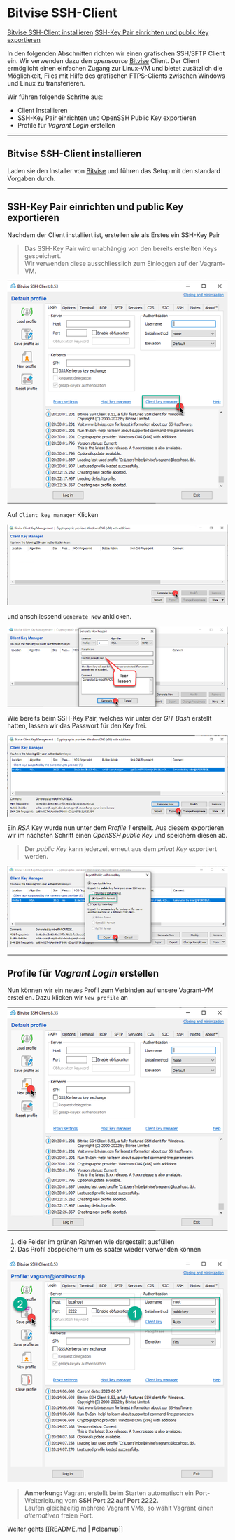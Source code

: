 [2]: https://www.bitvise.com/ssh-client-download "Bitvise SSH/SFTP Client"

# Bitvise SSH-Client

[Bitvise SSH-Client installieren](#bitvise-ssh-client-installieren)
[SSH-Key Pair einrichten und public Key exportieren](#ssh-key-pair-einrichten-und-public-key-exportieren)
 


In den folgenden Abschnitten richten wir einen grafischen SSH/SFTP Client ein. Wir verwenden dazu den *opensource* [Bitvise][2] Client. Der Client ermöglicht einen einfachen Zugang zur Linux-VM und bietet zusätzlich die Möglichkeit, Files mit Hilfe des grafischen FTPS-Clients zwischen Windows und Linux zu transferieren. 

Wir führen folgende Schritte aus:

* Client Installieren
* SSH-Key Pair einrichten und OpenSSH Public Key exportieren
* Profile für *Vagrant Login* erstellen

---

## Bitvise SSH-Client installieren

Laden sie den Installer von [Bitvise][2] und führen das Setup mit den standard Vorgaben durch.

---

## SSH-Key Pair einrichten und public Key exportieren

Nachdem der Client installiert ist, erstellen sie als Erstes ein SSH-Key Pair

> Das SSH-Key Pair wird unabhängig von den bereits erstellten Keys gespeichert. <br>
> Wir verwenden diese ausschliesslich zum Einloggen auf der Vagrant-VM.

![KeyPair erstellen](images/bw_0.png)

Auf `Client key manager` Klicken

![Client key manager](images/bw_1.png) 

und anschliessend `Generate New` anklicken.

![KeyPair erstellen](images/bw_2.png) 


Wie bereits beim SSH-Key Pair, welches wir unter der *GIT Bash* erstellt hatten, lassen wir das Passwort für den Key frei.

![KeyPair erstellen](images/bw_3.png)

Ein *RSA* Key wurde nun unter dem *Profile 1* erstellt. Aus diesem exportieren wir im nächsten Schritt einen *OpenSSH public Key* und speichern diesen ab. 

> Der *public Key* kann jederzeit erneut aus dem *privat Key* exportiert werden.

![public key exportieren](images/bw_4.png) 

---

## Profile für *Vagrant Login* erstellen

Nun können wir ein neues Profil zum Verbinden auf unsere Vagrant-VM erstellen. Dazu klicken wir `New profile` an

![KeyPair erstellen](images/bw_5.png) 

1. die Felder im grünen Rahmen wie dargestellt ausfüllen
2. Das Profil abspeichern um es später wieder verwenden können

![Profil definieren](images/bw_7.png) 

> **Anmerkung:** Vagrant erstellt beim Starten automatisch ein Port-Weiterleitung vom **SSH Port 22 auf Port 2222.**<br>
> Laufen gleichzeitig mehrere Vagrant VMs, so wählt Vagrant einen *alternativen* freien Port.

Weiter gehts [[README.md | #cleanup]]

 